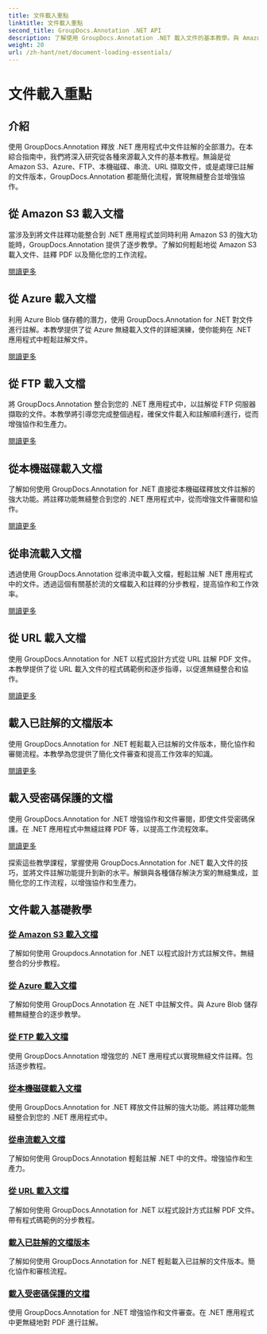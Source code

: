```yaml
---
title: 文件載入重點
linktitle: 文件載入重點
second_title: GroupDocs.Annotation .NET API
description: 了解使用 GroupDocs.Annotation .NET 載入文件的基本教學。與 Amazon S3、Azure、FTP、本機磁碟、串流等無縫整合。
weight: 20
url: /zh-hant/net/document-loading-essentials/
---
```


# 文件載入重點

## 介紹

使用 GroupDocs.Annotation 釋放 .NET 應用程式中文件註解的全部潛力。在本綜合指南中，我們將深入研究從各種來源載入文件的基本教程。無論是從 Amazon S3、Azure、FTP、本機磁碟、串流、URL 擷取文件，或是處理已註解的文件版本，GroupDocs.Annotation 都能簡化流程，實現無縫整合並增強協作。

## 從 Amazon S3 載入文檔
當涉及到將文件註釋功能整合到 .NET 應用程式並同時利用 Amazon S3 的強大功能時，GroupDocs.Annotation 提供了逐步教學。了解如何輕鬆地從 Amazon S3 載入文件、註釋 PDF 以及簡化您的工作流程。

[閱讀更多](./load-document-from-amazon-s3/)

## 從 Azure 載入文檔
利用 Azure Blob 儲存體的潛力，使用 GroupDocs.Annotation for .NET 對文件進行註解。本教學提供了從 Azure 無縫載入文件的詳細演練，使你能夠在 .NET 應用程式中輕鬆註解文件。

[閱讀更多](./load-document-from-azure/)

## 從 FTP 載入文檔
將 GroupDocs.Annotation 整合到您的 .NET 應用程式中，以註解從 FTP 伺服器擷取的文件。本教學將引導您完成整個過程，確保文件載入和註解順利進行，從而增強協作和生產力。

[閱讀更多](./load-document-from-ftp/)

## 從本機磁碟載入文檔
了解如何使用 GroupDocs.Annotation for .NET 直接從本機磁碟釋放文件註解的強大功能。將註釋功能無縫整合到您的 .NET 應用程式中，從而增強文件審閱和協作。

[閱讀更多](./load-document-from-local-disk/)

## 從串流載入文檔
透過使用 GroupDocs.Annotation 從串流中載入文檔，輕鬆註解 .NET 應用程式中的文件。透過這個有關基於流的文檔載入和註釋的分步教程，提高協作和工作效率。

[閱讀更多](./load-document-from-stream/)

## 從 URL 載入文檔
使用 GroupDocs.Annotation for .NET 以程式設計方式從 URL 註解 PDF 文件。本教學提供了從 URL 載入文件的程式碼範例和逐步指導，以促進無縫整合和協作。

[閱讀更多](./load-document-from-url/)

## 載入已註解的文檔版本
使用 GroupDocs.Annotation for .NET 輕鬆載入已註解的文件版本，簡化協作和審閱流程。本教學為您提供了簡化文件審查和提高工作效率的知識。

[閱讀更多](./loading-annotated-document-version/)

## 載入受密碼保護的文檔
使用 GroupDocs.Annotation for .NET 增強協作和文件審閱，即使文件受密碼保護。在 .NET 應用程式中無縫註釋 PDF 等，以提高工作流程效率。

[閱讀更多](./load-password-protected-documents/)

探索這些教學課程，掌握使用 GroupDocs.Annotation for .NET 載入文件的技巧，並將文件註解功能提升到新的水平。解鎖與各種儲存解決方案的無縫集成，並簡化您的工作流程，以增強協作和生產力。
## 文件載入基礎教學
### [從 Amazon S3 載入文檔](./load-document-from-amazon-s3/)
了解如何使用 Groupdocs.Annotation for .NET 以程式設計方式註解文件。無縫整合的分步教程。
### [從 Azure 載入文檔](./load-document-from-azure/)
了解如何使用 GroupDocs.Annotation 在 .NET 中註解文件。與 Azure Blob 儲存體無縫整合的逐步教學。
### [從 FTP 載入文檔](./load-document-from-ftp/)
使用 GroupDocs.Annotation 增強您的 .NET 應用程式以實現無縫文件註釋。包括逐步教程。
### [從本機磁碟載入文檔](./load-document-from-local-disk/)
使用 GroupDocs.Annotation for .NET 釋放文件註解的強大功能。將註釋功能無縫整合到您的 .NET 應用程式中。
### [從串流載入文檔](./load-document-from-stream/)
了解如何使用 GroupDocs.Annotation 輕鬆註解 .NET 中的文件。增強協作和生產力。
### [從 URL 載入文檔](./load-document-from-url/)
了解如何使用 GroupDocs.Annotation for .NET 以程式設計方式註解 PDF 文件。帶有程式碼範例的分步教程。
### [載入已註解的文檔版本](./loading-annotated-document-version/)
了解如何使用 GroupDocs.Annotation for .NET 輕鬆載入已註解的文件版本。簡化協作和審核流程。
### [載入受密碼保護的文檔](./load-password-protected-documents/)
使用 GroupDocs.Annotation for .NET 增強協作和文件審查。在 .NET 應用程式中更無縫地對 PDF 進行註解。